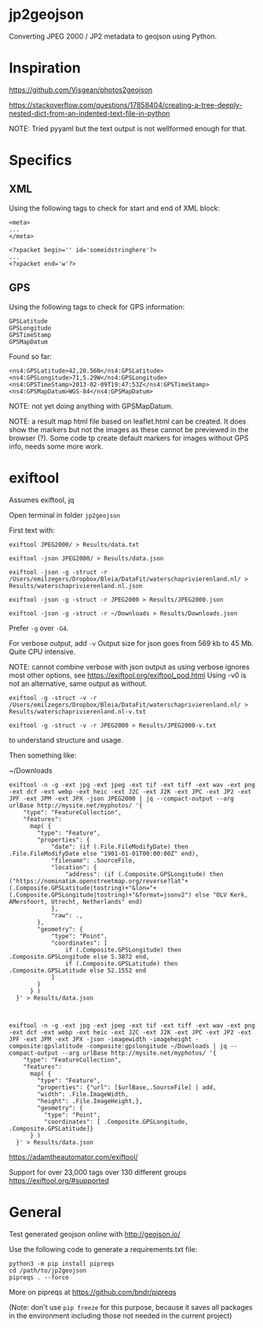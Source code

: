 # jp2geojson

Converting JPEG 2000 / JP2 metadata to geojson using Python.

# Inspiration

https://github.com/Visgean/photos2geojson

https://stackoverflow.com/questions/17858404/creating-a-tree-deeply-nested-dict-from-an-indented-text-file-in-python

NOTE: Tried pyyaml but the text output is not wellformed enough for that.

# Specifics

## XML

Using the following tags to check for start and end of XML block:

```
<meta>
...
</meta>

<?xpacket begin='﻿' id='someidstringhere'?>
...
<?xpacket end='w'?>
```

## GPS

Using the following tags to check for GPS information:

```
GPSLatitude
GPSLongitude
GPSTimeStamp
GPSMapDatum
```

Found so far:

```
<ns4:GPSLatitude>42,20.56N</ns4:GPSLatitude>
<ns4:GPSLongitude>71,5.29W</ns4:GPSLongitude>
<ns4:GPSTimeStamp>2013-02-09T19:47:53Z</ns4:GPSTimeStamp>
<ns4:GPSMapDatum>WGS-84</ns4:GPSMapDatum>
```

NOTE: not yet doing anything with GPSMapDatum.

NOTE: a result map html file based on leaflet.html can be created. It does show the markers but not the images as these cannot be previewed in the browser (?). Some code tp create default markers for images without GPS info, needs some more work.

# exiftool
Assumes exiftool, jq

Open terminal in folder `jp2geojson`

First text with:

`exiftool JPEG2000/ > Results/data.txt`

`exiftool -json JPEG2000/ > Results/data.json`

`exiftool -json -g -struct -r /Users/emilzegers/Dropbox/Bleia/DataFit/waterschaprivierenland.nl/ > Results/waterschaprivierenland.nl.json`

`exiftool -json -g -struct -r JPEG2000 > Results/JPEG2000.json`

`exiftool -json -g -struct -r ~/Downloads > Results/Downloads.json`

Prefer `-g` over `-G4`.

For verbose output, add `-v` Output size for json goes from 569 kb to 45 Mb. Quite CPU intensive.

NOTE: cannot combine verbose with json output as using verbose ignores most other options, see https://exiftool.org/exiftool_pod.html Using -v0 is not an alternative, same output as without.

`exiftool -g -struct -v -r /Users/emilzegers/Dropbox/Bleia/DataFit/waterschaprivierenland.nl/ > Results/waterschaprivierenland.nl-v.txt`

`exiftool -g -struct -v -r JPEG2000 > Results/JPEG2000-v.txt`

to understand structure and usage.

Then something like:

~/Downloads

```
exiftool -n -g -ext jpg -ext jpeg -ext tif -ext tiff -ext wav -ext png -ext dcf -ext webp -ext heic -ext J2C -ext J2K -ext JPC -ext JP2 -ext JPF -ext JPM -ext JPX -json JPEG2000 | jq --compact-output --arg urlBase http://mysite.net/myphotos/ '{
    "type": "FeatureCollection",
    "features": 
      map( {
        "type": "Feature", 
        "properties": {
            "date": (if (.File.FileModifyDate) then .File.FileModifyDate else "1901-01-01T00:00:00Z" end),
            "filename": .SourceFile,
            "location": {
                "address": (if (.Composite.GPSLongitude) then ("https://nominatim.openstreetmap.org/reverse?lat"+(.Composite.GPSLatitude|tostring)+"&lon="+(.Composite.GPSLongitude|tostring)+"&format=jsonv2") else "OLV Kerk, AMersfoort, Utrecht, Netherlands" end)
            },
            "raw": .,
        },
        "geometry": {
            "type": "Point",
            "coordinates": [
                if (.Composite.GPSLongitude) then .Composite.GPSLongitude else 5.3872 end,
                if (.Composite.GPSLatitude) then .Composite.GPSLatitude else 52.1552 end
            ]
        }
      } )
  }' > Results/data.json



exiftool -n -g -ext jpg -ext jpeg -ext tif -ext tiff -ext wav -ext png -ext dcf -ext webp -ext heic -ext J2C -ext J2K -ext JPC -ext JP2 -ext JPF -ext JPM -ext JPX -json -imagewidth -imageheight -composite:gpslatitude -composite:gpslongitude ~/Downloads | jq --compact-output --arg urlBase http://mysite.net/myphotos/ '{
    "type": "FeatureCollection",
    "features": 
      map( {
        "type": "Feature", 
        "properties": {"url": [$urlBase,.SourceFile] | add,
        "width": .File.ImageWidth,
        "height": .File.ImageHeight,},
        "geometry": {
          "type": "Point",
          "coordinates": [ .Composite.GPSLongitude, .Composite.GPSLatitude]}
      } )
  }' > Results/data.json
```

https://adamtheautomator.com/exiftool/

Support for over 23,000 tags over 130 different groups https://exiftool.org/#supported

# General

Test generated geojson online with http://geojson.io/

Use the following code to generate a requirements.txt file:

```
python3 -m pip install pipreqs
cd /path/to/jp2geojson
pipreqs . --force
```

More on pipreqs at https://github.com/bndr/pipreqs

(Note: don't use `pip freeze` for this purpose, because it saves all packages in the environment including those not needed in the current project)
